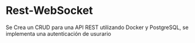 # Rest-WebSocket
Se Crea un CRUD para una API REST utilizando Docker y PostgreSQL, se implementa una autenticación de usurario
